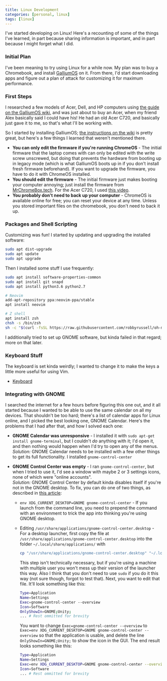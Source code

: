 ```yaml
---
title: Linux Development
categories: [personal, linux]
tags: [linux]
---
```

I've started developing on Linux! Here's a recounting of some of the things I've learned,
in part because sharing information is important, and in part because I might forget
what I did.

### Initial Plan
I've been meaning to try using Linux for a while now. My plan was to buy a Chromebook,
and install [GalliumOS][gallium-os] on it. From there, I'd start downloading apps
and figure out a plan of attack for customizing it for maximum performance.

[gallium-os]: https://galliumos.org/

### First Steps
I researched a few models of Acer, Dell, and HP computers using [the guide on the
GalliumOS wiki][hardware-guide], and was just about to buy an Acer,
when my friend Alex basically said I could have his! He had an old Acer C720, and
basically just gave it to me, so that's what I'll be working with.

[hardware-guide]: https://wiki.galliumos.org/Hardware_Compatibility

So I started by installing GalliumOS; [the instructions on the wiki][install-guide]
is pretty great, but here's a few things I learned that weren't mentioned there.

[install-guide]: https://wiki.galliumos.org/Installing

*  **You can only edit the firmware if you're running ChromeOS** - The initial firmware
   that the laptop comes with can only be edited with the write screw unscrewed,
   but doing that prevents the hardware from booting up in legacy mode (which is
   what GalliumOS boots up in if you don't install fresh firmware beforehand). If
   you want to upgrade the firmware, you have to do it with ChromeOS installed.
*  **You should edit the firmware** - The initial firmware just makes booting your
   computer annoying; just install the firmware from [MrChromeBox.tech][mr-chromebox-tech].
   For the Acer C720, I used [this video][acer-c720-disassembly].
*  **You probably don't need to back up your computer** - ChromeOS is available
   online for free; you can reset your device at any time. Unless you stored important
   files on the chromebook, you don't need to back it up.

[mr-chromebox-tech]: https://mrchromebox.tech/#fwscript
[acer-c720-disassembly]: https://www.youtube.com/watch?v=BG4ZWbimONQ

### Packages and Shell Scripting
Customizing was fun! I started by updating and upgrading the installed software:

```bash
sudo apt dist-upgrade
sudo apt update
sudo apt upgrade
```

Then I installed some stuff I use frequently:

```bash
sudo apt install software-properties-common
sudo apt install git snapd
sudo apt install python3.6 python2.7

# Neovim
add-apt-repository ppa:neovim-ppa/stable
apt install neovim

# Z shell
apt install zsh
chsh -s /bin/zsh
sh -c "$(curl -fsSL https://raw.githubusercontent.com/robbyrussell/oh-my-zsh/master/tools/install.sh)"
```

I additionally tried to set up GNOME software, but
kinda failed in that regard; more on that later.

### Keyboard Stuff
The keyboard is set kinda weirdly; I wanted to change it to make the keys a little
more useful for using Vim.


*  [Keyboard][keyboard-rebinding]

[keyboard-rebinding]: http://www.fascinatingcaptain.com/projects/remap-keyboard-keys-for-ubuntu/

### Integrating with GNOME
I searched the internet for a few hours before figuring this one out, and it all started
because I wanted to be able to use the same calendar on all my devices. That shouldn't
be too hard; there's a list of calendar apps for Linux online, and I picked the
best looking one, GNOME Calendar. Here's the problems that I had after that, and
how I solved each one:

*  **GNOME Calendar was unresponsive** - I installed it with `sudo apt-get install gnome-terminal`,
   but I couldn't *do* anything with it; I'd open it, and then nothing would happen
   when I'd try to open any of the menus.  
   *Solution:* GNOME Calendar needs to be installed with a few other things to get
   its full functionality. I installed `gnome-control-center`
*  **GNOME Control Center was empty** - I ran `gnome-control-center`, but when
   I tried to use it, I'd see a window with maybe 2 or 3 settings icons, none of
   which were "online accounts".  
   *Solution:* GNOME Control Center by default kinda disables itself if you're not
   in the GNOME desktop. To fix, you can do one of two things, as described
   in [this article][integrating-gnome]:

   *  `env XDG_CURRENT_DESKTOP=GNOME gnome-control-center` - If you launch from
      the command line, you need to prepend the command with an environment to
      trick the app into thinking you're using GNOME desktop.
   *  Editing `/usr/share/applications/gnome-control-center.desktop` - For a desktop
      launcher, first copy the file at `/usr/share/applications/gnome-control-center.desktop`
      into the folder `~/.local/share/applications/` with

      ```bash
      cp "/usr/share/applications/gnome-control-center.desktop" "~/.local/share/applications"
      ```

      This step isn't technically necessary, but if you're using a machine with multiple
      user you won't mess up their version of the launcher this way. Also I think
      that you don't need to use `sudo` if you do it this way (not sure though, forgot <!-- TODO check this -->
      to test that). Next, you want to edit that file. It'll look something like this:

      ```bash
      Type=Application
      Name=Settings
      Exec=gnome-control-center --overview
      Icon=Software
      OnlyShowIn=GNOME;Unity;
      ... # Rest ommitted for brevity
      ```

      You want to change `Exec=gnome-control-center --overview` to
      `Exec=env XDG_CURRENT_DESKTOP=GNOME gnome-control-center --overview` so that
      the application is usable, and delete the line `OnlyShowIn=GNOME;Unity;` to
      show the icon in the GUI. The end result looks something like this:

      ```bash
      Type=Application
      Name=Settings
      Exec=env XDG_CURRENT_DESKTOP=GNOME gnome-control-center --overview
      Icon=Software
      ... # Rest ommitted for brevity
      ```

[integrating-gnome]: http://www.webupd8.org/2016/03/use-gnome-318-google-drive-integration.html


